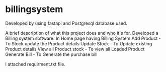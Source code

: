 # billingsystem
Developed by using fastapi  and Postgresql database used.

A brief description of what this project does and who it's for. Developed a Billing system software. In Home page having Billing System
Add Product - To Stock update the Product details
Update Stock - To Update existing Product details
View all Product stock - To view all Loaded Product
Generate Bill - To Generate the purchase bill

I attached requirment.txt file.


